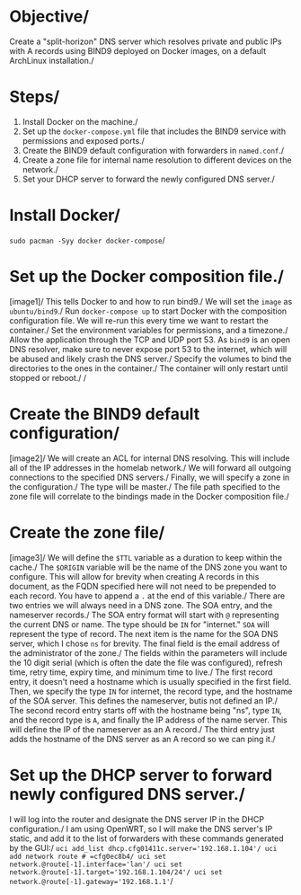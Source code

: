 # Objective/
Create a "split-horizon" DNS server which resolves private and public IPs with A records using BIND9 deployed on Docker images, on a default ArchLinux installation./
# Steps/
1. Install Docker on the machine./
2. Set up the `docker-compose.yml` file that includes the BIND9 service with permissions and exposed ports./
3. Create the BIND9 default configuration with forwarders in `named.conf`./
4. Create a zone file for internal name resolution to different devices on the network./
5. Set your DHCP server to forward the newly configured DNS server./
# Install Docker/
`sudo pacman -Syy docker docker-compose`/
# Set up the Docker composition file./
[image1]/
This tells Docker to and how to run bind9./
We will set the `image` as `ubuntu/bind9`./
Run `docker-compose up` to start Docker with the composition configuration file. We will re-run this every time we want to restart the container./
Set the environment variables for permissions, and a timezone./
Allow the application through the TCP and UDP port 53. As `bind9` is an open DNS resolver, make sure to never expose port 53 to the internet, which will be abused and likely crash the DNS server./
Specify the volumes to bind the directories to the ones in the container./
The container will only restart until stopped or reboot./
/
# Create the BIND9 default configuration/
[image2]/
We will create an ACL for internal DNS resolving. This will include all of the IP addresses in the homelab network./
We will forward all outgoing connections to the specified DNS servers./
Finally, we will specify a zone in the configuration./
The type will be master./
The file path specified to the zone file will correlate to the bindings made in the Docker composition file./
# Create the zone file/
[image3]/
We will define the `$TTL` variable as a duration to keep within the cache./
The `$ORIGIN` variable will be the name of the DNS zone you want to configure. This will allow for brevity when creating A records in this document, as the FQDN specified here will not need to be prepended to each record. You have to append a `.` at the end of this variable./
There are two entries we will always need in a DNS zone. The SOA entry, and the nameserver records./
The SOA entry format will start with `@` representing the current DNS or name. The type should be `IN` for "internet." `SOA` will represent the type of record. The next item is the name for the SOA DNS server, which I chose `ns` for brevity. The final field is the email address of the administrator of the zone./
The fields within the parameters will include the 10 digit serial (which is often the date the file was configured), refresh time, retry time, expiry time, and minimum time to live./
The first record entry, it doesn't need a hostname which is usually specified in the first field. Then, we specify the type `IN` for internet, the record type, and the hostname of the SOA server. This defines the nameserver, butis not defined an IP./
The second record entry starts off with the hostname being "ns", type `IN`, and the record type is `A`, and finally the IP address of the name server. This will define the IP of the nameserver as an A record./
The third entry just adds the hostname of the DNS server as an A record so we can ping it./
# Set up the DHCP server to forward newly configured DNS server./
I will log into the router and designate the DNS server IP in the DHCP configuration./
I am using OpenWRT, so I will make the DNS server's IP static, and add it to the list of forwarders with these commands generated by the GUI:/
`uci add_list dhcp.cfg01411c.server='192.168.1.104'/
uci add network route # =cfg0ec8b4/
uci set network.@route[-1].interface='lan'/
uci set network.@route[-1].target='192.168.1.104/24'/
uci set network.@route[-1].gateway='192.168.1.1'`/
